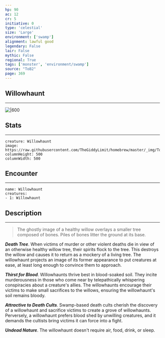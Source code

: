 ```yaml
---
hp: 90
ac: 12
cr: 5
initiative: 0
type: 'celestial'    
size: 'Large'
environment: ['swamp']
alignment: lawful good
legendary: False
lair: False
mythic: False
regional: True
tags: ['monster', 'environment/swamp']
source: "ToB2"
page: 369
---
```


## Willowhaunt
---

![|600](https://raw.githubusercontent.com/TheGiddyLimit/homebrew/master/_img/ToB2/creature/Willowhaunt.webp)

## Stats
---

```statblock
creature: Willowhaunt
image: https://raw.githubusercontent.com/TheGiddyLimit/homebrew/master/_img/ToB2/creature/token/Willowhaunt%20%28Token%29.png
columnHeight: 500
columnWidth: 500
```

## Encounter
---

```encounter-table
name: Willowhaunt
creatures:
- 1: Willowhaunt
```

## Description
---
>The ghostly image of a healthy willow overlays a smaller tree composed of bones. Piles of bones litter the ground at its base.

**_Death Tree_**. When victims of murder or other violent deaths die in view of an otherwise healthy willow tree, their spirits flock to the tree. This destroys the willow and causes it to return as a mockery of a living tree. The willowhaunt projects an image of its former appearance to put creatures at ease, at least long enough to convince them to approach.

**_Thirst for Blood_**. Willowhaunts thrive best in blood-soaked soil. They incite murderousness in those who come near by telepathically whispering conspiracies about a creature's allies. The willowhaunts encourage their victims to make small sacrifices to the willows, ensuring the willowhaunt's soil remains bloody.

**_Attractive to Death Cults_**. Swamp-based death cults cherish the discovery of a willowhaunt and sacrifice victims to create a grove of willowhaunts. Perversely, a willowhaunt prefers blood shed by unwilling creatures, and it demands the cultists bring victims it can force into a fight.

**_Undead Nature_**. The willowhaunt doesn't require air, food, drink, or sleep.






